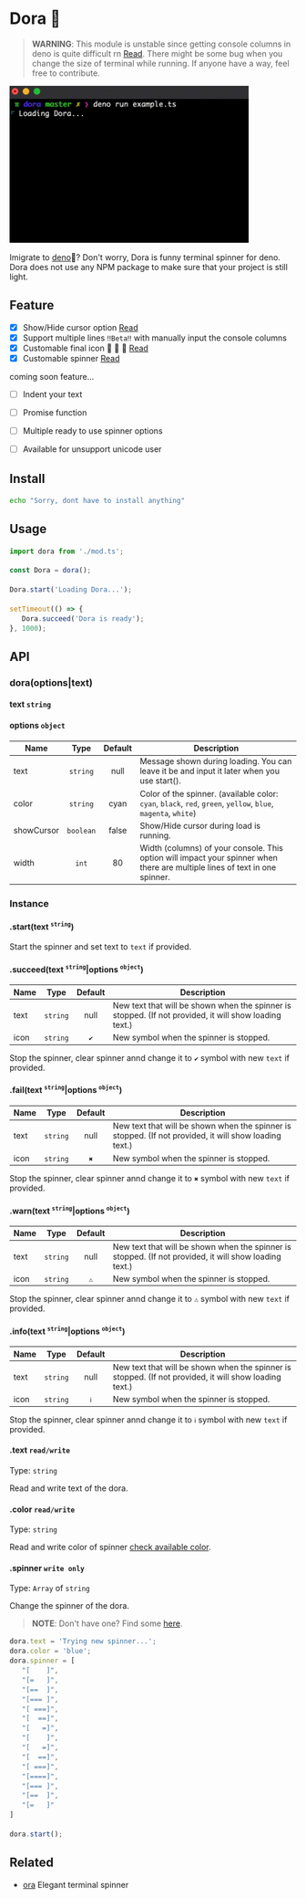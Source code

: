 # Dora 🦖

> **WARNING**: This module is unstable since getting console columns in deno is quite difficult rn [Read](https://doc.deno.land/deno/unstable/~/Deno.consoleSize).
There might be some bug when you change the size of terminal while running.
If anyone have a way, feel free to contribute.

<img src="/docs/demo.gif" alt="Dora terminal demo" width="420"/>

Imigrate to [deno](https://deno.land)🦕? 
Don't worry, Dora is funny terminal spinner for deno.
Dora does not use any NPM package to make sure that your project is still light.


## Feature
- [x] Show/Hide cursor option [Read](#doraoptionstext)
- [x] Support multiple lines `‼️Beta‼️` with manually input the console columns
- [x] Customable final icon 🦙 🦁 🐼 [Read](#instance)
- [x] Customable spinner [Read](#spinner-write-only)

coming soon feature...

- [ ] Indent your text
- [ ] Promise function
- [ ] Multiple ready to use spinner options
- [ ] Available for unsupport unicode user


## Install
```bash
echo "Sorry, dont have to install anything"
```

## Usage
```ts
import dora from './mod.ts';

const Dora = dora();

Dora.start('Loading Dora...');

setTimeout(() => {
   Dora.succeed('Dora is ready');
}, 1000);

```


## API

### dora(options|text)

#### text `string`

#### options `object`

| Name       |    Type   | Default | Description                                                                                                                  |
|------------|:---------:|:-------:|------------------------------------------------------------------------------------------------------------------------------|
| text       |  `string` |   null  | Message shown during loading. You can leave it be and input it later when you use start().                                   |
| color      |  `string` |   cyan  | Color of the spinner. (available color: `cyan`, `black`, `red`, `green`, `yellow`, `blue`, `magenta`, `white`)               |
| showCursor | `boolean` |  false  | Show/Hide cursor during load is running.                                                                                     |
| width      |   `int`   |    80   | Width (columns) of your console.  This option will impact your spinner when there are multiple lines of text in one spinner. |

### Instance

#### .start(text <sup>`string`</sup>)

Start the spinner and set text to `text` if provided.


#### .succeed(text <sup>`string`</sup>|options <sup>`object`</sup>)

| Name |   Type   | Default | Description                                                                                            |
|------|:--------:|:-------:|--------------------------------------------------------------------------------------------------------|
| text | `string` | null    | New text that will be shown when the spinner is stopped. (If not provided, it will show loading text.) |
| icon | `string` | `✔`     | New symbol when the spinner is stopped.                                                                |

Stop the spinner, clear spinner annd change it to `✔` symbol with new `text` if provided.


#### .fail(text <sup>`string`</sup>|options <sup>`object`</sup>)

| Name |   Type   | Default | Description                                                                                            |
|------|:--------:|:-------:|--------------------------------------------------------------------------------------------------------|
| text | `string` | null    | New text that will be shown when the spinner is stopped. (If not provided, it will show loading text.) |
| icon | `string` | `✖`     | New symbol when the spinner is stopped.                                                                |

Stop the spinner, clear spinner annd change it to `✖` symbol with new `text` if provided.


#### .warn(text <sup>`string`</sup>|options <sup>`object`</sup>)

| Name |   Type   | Default | Description                                                                                            |
|------|:--------:|:-------:|--------------------------------------------------------------------------------------------------------|
| text | `string` | null    | New text that will be shown when the spinner is stopped. (If not provided, it will show loading text.) |
| icon | `string` | `⚠`     | New symbol when the spinner is stopped.                                                                |

Stop the spinner, clear spinner annd change it to `⚠` symbol with new `text` if provided.


#### .info(text <sup>`string`</sup>|options <sup>`object`</sup>)

| Name |   Type   | Default | Description                                                                                            |
|------|:--------:|:-------:|--------------------------------------------------------------------------------------------------------|
| text | `string` | null    | New text that will be shown when the spinner is stopped. (If not provided, it will show loading text.) |
| icon | `string` | `ℹ`     | New symbol when the spinner is stopped.                                                                |

Stop the spinner, clear spinner annd change it to `ℹ` symbol with new `text` if provided.


#### .text `read/write`

Type: `string`

Read and write text of the dora.


#### .color `read/write`

Type: `string`

Read and write color of spinner [check available color](#doraoptionstext).


#### .spinner `write only`

Type: `Array` of `string`

Change the spinner of the dora. 
> **NOTE**: Don't have one? Find some [here](https://github.com/sindresorhus/cli-spinners/blob/main/spinners.json).

```ts
dora.text = 'Trying new spinner...';
dora.color = 'blue';
dora.spinner = [
   "[    ]",
   "[=   ]",
   "[==  ]",
   "[=== ]",
   "[ ===]",
   "[  ==]",
   "[   =]",
   "[    ]",
   "[   =]",
   "[  ==]",
   "[ ===]",
   "[====]",
   "[=== ]",
   "[==  ]",
   "[=   ]"
]

dora.start();
```




## Related
- [ora](https://github.com/sindresorhus/ora) Elegant terminal spinner


